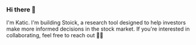 ### Hi there 👋

<!--
**karthik5699/karthik5699** is a ✨ _special_ ✨ repository because its `README.md` (this file) appears on your GitHub profile.

Here are some ideas to get you started:

- 🔭 I’m currently working on ...
- 🌱 I’m currently learning ...
- 👯 I’m looking to collaborate on ...
- 🤔 I’m looking for help with ...
- 💬 Ask me about ...
- 📫 How to reach me: ...
- 😄 Pronouns: ...
- ⚡ Fun fact: ...
-->

I'm Katic. I'm building Stoick, a research tool designed to help investors make more informed decisions in the stock market. If you're interested in collaborating, feel free to reach out ✌🏻
